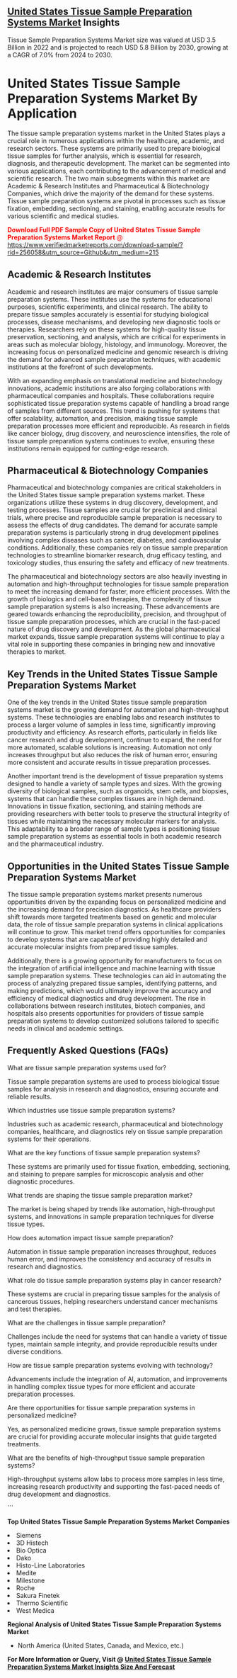 <h2><a href="https://www.verifiedmarketreports.com/download-sample/?rid=256058&amp;utm_source=Github&amp;utm_medium=215" target="_blank">United States Tissue Sample Preparation Systems Market</a> Insights</h2><p>Tissue Sample Preparation Systems Market size was valued at USD 3.5 Billion in 2022 and is projected to reach USD 5.8 Billion by 2030, growing at a CAGR of 7.0% from 2024 to 2030.</p><p><h1>United States Tissue Sample Preparation Systems Market By Application</h1><p>The tissue sample preparation systems market in the United States plays a crucial role in numerous applications within the healthcare, academic, and research sectors. These systems are primarily used to prepare biological tissue samples for further analysis, which is essential for research, diagnosis, and therapeutic development. The market can be segmented into various applications, each contributing to the advancement of medical and scientific research. The two main subsegments within this market are Academic & Research Institutes and Pharmaceutical & Biotechnology Companies, which drive the majority of the demand for these systems. Tissue sample preparation systems are pivotal in processes such as tissue fixation, embedding, sectioning, and staining, enabling accurate results for various scientific and medical studies.<p><span class=""><span style="color: #ff0000;"><strong>Download Full PDF Sample Copy of United States Tissue Sample Preparation Systems Market Report</strong> @ </span><a href="https://www.verifiedmarketreports.com/download-sample/?rid=256058&amp;utm_source=Github&amp;utm_medium=215" target="_blank">https://www.verifiedmarketreports.com/download-sample/?rid=256058&amp;utm_source=Github&amp;utm_medium=215</a></span></p></p><h2>Academic & Research Institutes</h2><p>Academic and research institutes are major consumers of tissue sample preparation systems. These institutes use the systems for educational purposes, scientific experiments, and clinical research. The ability to prepare tissue samples accurately is essential for studying biological processes, disease mechanisms, and developing new diagnostic tools or therapies. Researchers rely on these systems for high-quality tissue preservation, sectioning, and analysis, which are critical for experiments in areas such as molecular biology, histology, and immunology. Moreover, the increasing focus on personalized medicine and genomic research is driving the demand for advanced sample preparation techniques, with academic institutions at the forefront of such developments.</p><p>With an expanding emphasis on translational medicine and biotechnology innovations, academic institutions are also forging collaborations with pharmaceutical companies and hospitals. These collaborations require sophisticated tissue preparation systems capable of handling a broad range of samples from different sources. This trend is pushing for systems that offer scalability, automation, and precision, making tissue sample preparation processes more efficient and reproducible. As research in fields like cancer biology, drug discovery, and neuroscience intensifies, the role of tissue sample preparation systems continues to evolve, ensuring these institutions remain equipped for cutting-edge research.</p><h2>Pharmaceutical & Biotechnology Companies</h2><p>Pharmaceutical and biotechnology companies are critical stakeholders in the United States tissue sample preparation systems market. These organizations utilize these systems in drug discovery, development, and testing processes. Tissue samples are crucial for preclinical and clinical trials, where precise and reproducible sample preparation is necessary to assess the effects of drug candidates. The demand for accurate sample preparation systems is particularly strong in drug development pipelines involving complex diseases such as cancer, diabetes, and cardiovascular conditions. Additionally, these companies rely on tissue sample preparation technologies to streamline biomarker research, drug efficacy testing, and toxicology studies, thus ensuring the safety and efficacy of new treatments.</p><p>The pharmaceutical and biotechnology sectors are also heavily investing in automation and high-throughput technologies for tissue sample preparation to meet the increasing demand for faster, more efficient processes. With the growth of biologics and cell-based therapies, the complexity of tissue sample preparation systems is also increasing. These advancements are geared towards enhancing the reproducibility, precision, and throughput of tissue sample preparation processes, which are crucial in the fast-paced nature of drug discovery and development. As the global pharmaceutical market expands, tissue sample preparation systems will continue to play a vital role in supporting these companies in bringing new and innovative therapies to market.</p><h2>Key Trends in the United States Tissue Sample Preparation Systems Market</h2><p>One of the key trends in the United States tissue sample preparation systems market is the growing demand for automation and high-throughput systems. These technologies are enabling labs and research institutes to process a larger volume of samples in less time, significantly improving productivity and efficiency. As research efforts, particularly in fields like cancer research and drug development, continue to expand, the need for more automated, scalable solutions is increasing. Automation not only increases throughput but also reduces the risk of human error, ensuring more consistent and accurate results in tissue preparation processes.</p><p>Another important trend is the development of tissue preparation systems designed to handle a variety of sample types and sizes. With the growing diversity of biological samples, such as organoids, stem cells, and biopsies, systems that can handle these complex tissues are in high demand. Innovations in tissue fixation, sectioning, and staining methods are providing researchers with better tools to preserve the structural integrity of tissues while maintaining the necessary molecular markers for analysis. This adaptability to a broader range of sample types is positioning tissue sample preparation systems as essential tools in both academic research and the pharmaceutical industry.</p><h2>Opportunities in the United States Tissue Sample Preparation Systems Market</h2><p>The tissue sample preparation systems market presents numerous opportunities driven by the expanding focus on personalized medicine and the increasing demand for precision diagnostics. As healthcare providers shift towards more targeted treatments based on genetic and molecular data, the role of tissue sample preparation systems in clinical applications will continue to grow. This market trend offers opportunities for companies to develop systems that are capable of providing highly detailed and accurate molecular insights from prepared tissue samples.</p><p>Additionally, there is a growing opportunity for manufacturers to focus on the integration of artificial intelligence and machine learning with tissue sample preparation systems. These technologies can aid in automating the process of analyzing prepared tissue samples, identifying patterns, and making predictions, which would ultimately improve the accuracy and efficiency of medical diagnostics and drug development. The rise in collaborations between research institutes, biotech companies, and hospitals also presents opportunities for providers of tissue sample preparation systems to develop customized solutions tailored to specific needs in clinical and academic settings.</p><h2>Frequently Asked Questions (FAQs)</h2><p>What are tissue sample preparation systems used for?</p><p>Tissue sample preparation systems are used to process biological tissue samples for analysis in research and diagnostics, ensuring accurate and reliable results.</p><p>Which industries use tissue sample preparation systems?</p><p>Industries such as academic research, pharmaceutical and biotechnology companies, healthcare, and diagnostics rely on tissue sample preparation systems for their operations.</p><p>What are the key functions of tissue sample preparation systems?</p><p>These systems are primarily used for tissue fixation, embedding, sectioning, and staining to prepare samples for microscopic analysis and other diagnostic procedures.</p><p>What trends are shaping the tissue sample preparation market?</p><p>The market is being shaped by trends like automation, high-throughput systems, and innovations in sample preparation techniques for diverse tissue types.</p><p>How does automation impact tissue sample preparation?</p><p>Automation in tissue sample preparation increases throughput, reduces human error, and improves the consistency and accuracy of results in research and diagnostics.</p><p>What role do tissue sample preparation systems play in cancer research?</p><p>These systems are crucial in preparing tissue samples for the analysis of cancerous tissues, helping researchers understand cancer mechanisms and test therapies.</p><p>What are the challenges in tissue sample preparation?</p><p>Challenges include the need for systems that can handle a variety of tissue types, maintain sample integrity, and provide reproducible results under diverse conditions.</p><p>How are tissue sample preparation systems evolving with technology?</p><p>Advancements include the integration of AI, automation, and improvements in handling complex tissue types for more efficient and accurate preparation processes.</p><p>Are there opportunities for tissue sample preparation systems in personalized medicine?</p><p>Yes, as personalized medicine grows, tissue sample preparation systems are crucial for providing accurate molecular insights that guide targeted treatments.</p><p>What are the benefits of high-throughput tissue sample preparation systems?</p><p>High-throughput systems allow labs to process more samples in less time, increasing research productivity and supporting the fast-paced needs of drug development and diagnostics.</p>```</p><p><strong>Top United States Tissue Sample Preparation Systems Market Companies</strong></p><div data-test-id=""><p><li>Siemens</li><li> 3D Histech</li><li> Bio Optica</li><li> Dako</li><li> Histo-Line Laboratories</li><li> Medite</li><li> Milestone</li><li> Roche</li><li> Sakura Finetek</li><li> Thermo Scientific</li><li> West Medica</li></p><div><strong>Regional Analysis of&nbsp;United States Tissue Sample Preparation Systems Market</strong></div><ul><li dir="ltr"><p dir="ltr">North America&nbsp;(United States, Canada, and Mexico, etc.)</p></li></ul><p><strong>For More Information or Query, Visit @&nbsp;</strong><strong><a href="https://www.verifiedmarketreports.com/product/tissue-sample-preparation-systems-market/?utm_source=Github&amp;utm_medium=215" target="_blank">United States Tissue Sample Preparation Systems Market Insights Size And Forecast</a></strong></p></div>
